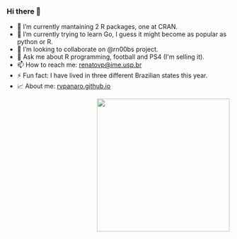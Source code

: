 ### Hi there 👋

  
- 🔭 I’m currently mantaining 2 R packages, one at CRAN.
- 🌱 I’m currently trying to learn Go, I guess it might become as popular as python or R.
- 👯 I’m looking to collaborate on @rn00bs project.
- 💬 Ask me about R programming, football and PS4 (I'm selling it).
- 📫 How to reach me: renatovp@ime.usp.br
- ⚡ Fun fact: I have lived in three different Brazilian states this year.
- :chart_with_upwards_trend: About me: [rvpanaro.github.io](https://rvpanaro.github.io/)

<img src="https://raw.githubusercontent.com/rvpanaro/rvpanaro/master/myoctocat.png" width=300 style="float:right"/>
